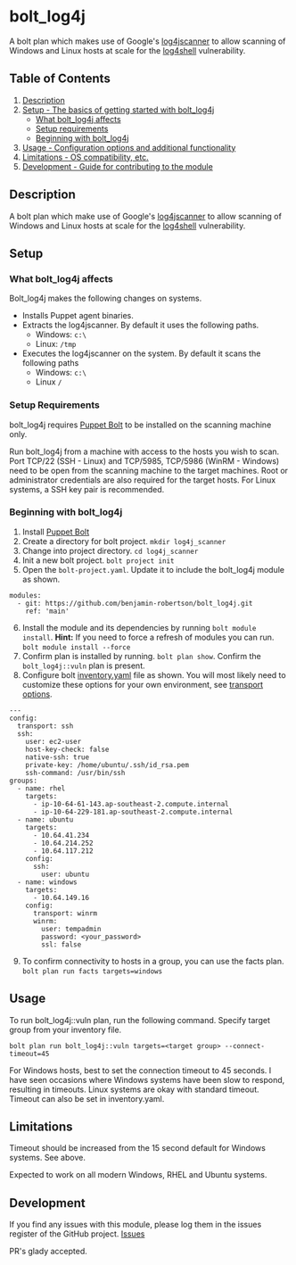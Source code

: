 # bolt_log4j

A bolt plan which makes use of Google's [log4jscanner][1] to allow scanning of Windows and Linux hosts at scale for the [log4shell][2] vulnerability.

## Table of Contents

1. [Description](#description)
1. [Setup - The basics of getting started with bolt_log4j](#setup)
    * [What bolt_log4j affects](#what-bolt_log4j-affects)
    * [Setup requirements](#setup-requirements)
    * [Beginning with bolt_log4j](#beginning-with-bolt_log4j)
1. [Usage - Configuration options and additional functionality](#usage)
1. [Limitations - OS compatibility, etc.](#limitations)
1. [Development - Guide for contributing to the module](#development)

## Description

A bolt plan which make use of Google's [log4jscanner][1] to allow scanning of Windows and Linux hosts at scale for the [log4shell][2] vulnerability. 

## Setup

### What bolt_log4j affects

Bolt_log4j makes the following changes on systems.

* Installs Puppet agent binaries.
* Extracts the log4jscanner. By default it uses the following paths.
    * Windows: `c:\`
    * Linux: `/tmp`
* Executes the log4jscanner on the system. By default it scans the following paths
    * Windows: `c:\`
    * Linux `/`


### Setup Requirements

bolt_log4j requires [Puppet Bolt][3] to be installed on the scanning machine only.

Run bolt_log4j from a machine with access to the hosts you wish to scan. Port TCP/22 (SSH - Linux) and TCP/5985, TCP/5986 (WinRM - Windows) need to be open from the scanning machine to the target machines. Root or administrator credentials are also required for the target hosts. For Linux systems, a SSH key pair is recommended. 

### Beginning with bolt_log4j

1. Install [Puppet Bolt][3]
2. Create a directory for bolt project. `mkdir log4j_scanner`
3. Change into project directory. `cd log4j_scanner`
4. Init a new bolt project. `bolt project init`
5. Open the `bolt-project.yaml`. Update it to include the bolt_log4j module as shown.
```
modules:
  - git: https://github.com/benjamin-robertson/bolt_log4j.git
    ref: 'main'
```
6. Install the module and its dependencies by running `bolt module install`. **Hint:** If you need to force a refresh of modules you can run. `bolt module install --force`
7. Confirm plan is installed by running. `bolt plan show`. Confirm the `bolt_log4j::vuln` plan is present.
8. Configure bolt [inventory.yaml][4] file as shown. You will most likely need to customize these options for your own environment, see [transport options][5].
```
---
config:
  transport: ssh
  ssh:
    user: ec2-user
    host-key-check: false
    native-ssh: true
    private-key: /home/ubuntu/.ssh/id_rsa.pem
    ssh-command: /usr/bin/ssh
groups:
  - name: rhel
    targets:
      - ip-10-64-61-143.ap-southeast-2.compute.internal
      - ip-10-64-229-181.ap-southeast-2.compute.internal
  - name: ubuntu
    targets:
      - 10.64.41.234
      - 10.64.214.252
      - 10.64.117.212
    config:
      ssh:
        user: ubuntu
  - name: windows
    targets:
      - 10.64.149.16
    config:
      transport: winrm
      winrm:
        user: tempadmin
        password: <your_password>
        ssl: false
```
9. To confirm connectivity to hosts in a group, you can use the facts plan. `bolt plan run facts targets=windows`

## Usage

To run bolt_log4j::vuln plan, run the following command. Specify target group from your inventory file.
```
bolt plan run bolt_log4j::vuln targets=<target group> --connect-timeout=45
```

For Windows hosts, best to set the connection timeout to 45 seconds. I have seen occasions where Windows systems have been slow to respond, resulting in timeouts. Linux systems are okay with standard timeout. Timeout can also be set in inventory.yaml.

## Limitations

Timeout should be increased from the 15 second default for Windows systems. See above.

Expected to work on all modern Windows, RHEL and Ubuntu systems.

## Development

If you find any issues with this module, please log them in the issues register of the GitHub project. [Issues][6]

PR's glady accepted. 

[1]: https://github.com/google/log4jscanner
[2]: https://en.wikipedia.org/wiki/Log4Shell
[3]: https://www.puppet.com/docs/bolt/latest/bolt_installing
[4]: https://www.puppet.com/docs/bolt/latest/inventory_files
[5]: https://www.puppet.com/docs/bolt/latest/bolt_transports_reference
[6]: https://github.com/benjamin-robertson/bolt_log4j/issues